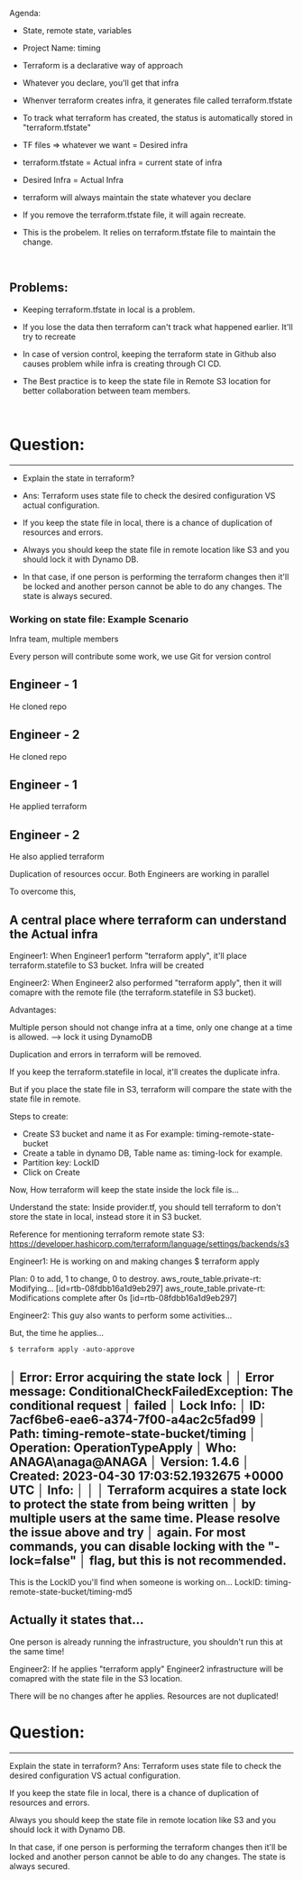 
Agenda:
<p>

* State, remote state, variables
* Project Name: timing


* Terraform is a declarative way of approach
* Whatever you declare, you'll get that infra
* Whenver terraform creates infra, it generates file called terraform.tfstate


* To track what terraform has created, the status is automatically stored in "terraform.tfstate"



* TF files => whatever we want = Desired infra
* terraform.tfstate = Actual infra = current state of infra

* Desired Infra = Actual Infra

* terraform will always maintain the state whatever you declare

* If you remove the terraform.tfstate file, it will again recreate. 
* This is the probelem. It relies on terraform.tfstate file to maintain the change.

<br>

Problems:
--------
<p>

* Keeping terraform.tfstate in local is a problem.

* If you lose the data then terraform can't track what happened earlier. It'll try to recreate

* In case of version control, keeping the terraform state in Github also causes problem while infra is creating through CI CD.

* The Best practice is to keep the state file in Remote S3 location for better collaboration between team members.


<br>


# Question:
-----------
<p>

* Explain the state in terraform?
* Ans: Terraform uses state file to check the desired configuration VS actual configuration.

* If you keep the state file in local, there is a chance of duplication of resources and errors.

* Always you should keep the state file in remote location like S3 and you should lock it with Dynamo DB. 

* In that case, if one person is performing the terraform changes then it'll be locked and another person cannot be able to do any changes. The state is always secured.









### Working on state file: Example Scenario
Infra team, multiple members 

Every person will contribute some work, we use Git for version control

Engineer - 1
------------
He cloned repo


Engineer - 2
------------
He cloned repo


Engineer - 1
------------
He applied terraform


Engineer - 2
------------
He also applied terraform


Duplication of resources occur. Both Engineers are working in parallel

To overcome this,

A central place where terraform can understand the Actual infra
---------------------------------------------------------------

Engineer1: When Engineer1 perform "terraform apply", it'll place terraform.statefile to S3 bucket. Infra will be created

Engineer2: When Engineer2 also performed "terraform apply", then it will comapre with the remote file (the terraform.statefile in S3 bucket).



Advantages:

Multiple person should not change infra at a time, only one change at a time is allowed. --> lock it using DynamoDB

Duplication and errors in terraform will be removed.



If you keep the terraform.statefile in local, it'll creates the duplicate infra.

But if you place the state file in S3, terraform will compare the state with the state file in remote.



Steps to create:

- Create S3 bucket and name it as For example: timing-remote-state-bucket
- Create a table in dynamo DB, Table name as: timing-lock for example.
- Partition key: LockID
- Click on Create


Now, 
How terraform will keep the state inside the lock file is... 


Understand the state:
Inside provider.tf, you should tell terraform to don't store the state in local, instead store it in S3 bucket.

Reference for mentioning terraform remote state S3:
https://developer.hashicorp.com/terraform/language/settings/backends/s3





Engineer1: He is working on and making changes
$ terraform apply

Plan: 0 to add, 1 to change, 0 to destroy.
aws_route_table.private-rt: Modifying... [id=rtb-08fdbb16a1d9eb297]
aws_route_table.private-rt: Modifications complete after 0s [id=rtb-08fdbb16a1d9eb297]


Engineer2: This guy also wants to perform some activities...

But, the time he applies...

```
$ terraform apply -auto-approve
```
│ Error: Error acquiring the state lock
│
│ Error message: ConditionalCheckFailedException: The conditional request
│ failed
│ Lock Info:
│   ID:        7acf6be6-eae6-a374-7f00-a4ac2c5fad99
│   Path:      timing-remote-state-bucket/timing
│   Operation: OperationTypeApply
│   Who:       ANAGA\anaga@ANAGA
│   Version:   1.4.6
│   Created:   2023-04-30 17:03:52.1932675 +0000 UTC
│   Info:
│
│
│ Terraform acquires a state lock to protect the state from being written
│ by multiple users at the same time. Please resolve the issue above and try
│ again. For most commands, you can disable locking with the "-lock=false"
│ flag, but this is not recommended.
----------------------------------------

This is the LockID you'll find when someone is working on...
LockID: timing-remote-state-bucket/timing-md5


Actually it states that...
--------------------------
One person is already running the infrastructure, you shouldn't run this at the same time! 



Engineer2: If he applies "terraform apply"
Engineer2 infrastructure will be comapred with the state file in the S3 location.

There will be no changes after he applies. Resources are not duplicated!



# Question:
-----------
Explain the state in terraform?
Ans: Terraform uses state file to check the desired configuration VS actual configuration.

If you keep the state file in local, there is a chance of duplication of resources and errors.

Always you should keep the state file in remote location like S3 and you should lock it with Dynamo DB. 

In that case, if one person is performing the terraform changes then it'll be locked and another person cannot be able to do any changes. The state is always secured.


